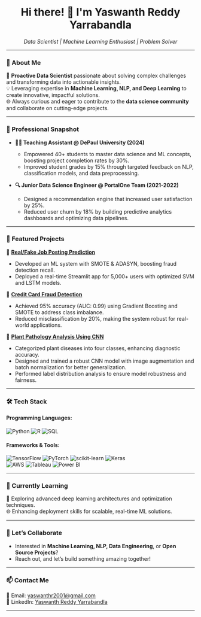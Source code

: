 <h1 align="center">Hi there! 👋 I'm Yaswanth Reddy Yarrabandla</h1>
<p align="center">
  <em>Data Scientist | Machine Learning Enthusiast | Problem Solver</em>
</p>

---

### 🌟 About Me  
🎯 **Proactive Data Scientist** passionate about solving complex challenges and transforming data into actionable insights.  
💡 Leveraging expertise in **Machine Learning, NLP, and Deep Learning** to create innovative, impactful solutions.  
🌐 Always curious and eager to contribute to the **data science community** and collaborate on cutting-edge projects.  

---

### 💼 Professional Snapshot  
- **👨‍🏫 Teaching Assistant @ DePaul University (2024)**  
   - Empowered 40+ students to master data science and ML concepts, boosting project completion rates by 30%.  
   - Improved student grades by 15% through targeted feedback on NLP, classification models, and data preprocessing.  

- **🔍 Junior Data Science Engineer @ PortalOne Team (2021-2022)**  
   - Designed a recommendation engine that increased user satisfaction by 25%.  
   - Reduced user churn by 18% by building predictive analytics dashboards and optimizing data pipelines.

---

### 🚀 Featured Projects  
📌 **[Real/Fake Job Posting Prediction](#)**  
- Developed an ML system with SMOTE & ADASYN, boosting fraud detection recall.  
- Deployed a real-time Streamlit app for 5,000+ users with optimized SVM and LSTM models.  

📌 **[Credit Card Fraud Detection](#)**  
- Achieved 95% accuracy (AUC: 0.99) using Gradient Boosting and SMOTE to address class imbalance.  
- Reduced misclassification by 20%, making the system robust for real-world applications.  

📌 **[Plant Pathology Analysis Using CNN ](#)**  
- Categorized plant diseases into four classes, enhancing diagnostic accuracy.
-	Designed and trained a robust CNN model with image augmentation and batch normalization for better generalization.
-	Performed label distribution analysis to ensure model robustness and fairness.


---

### 🛠️ Tech Stack  
#### **Programming Languages:**  
![Python](https://img.shields.io/badge/Python-3776AB?style=for-the-badge&logo=python&logoColor=white) 
![R](https://img.shields.io/badge/R-276DC3?style=for-the-badge&logo=r&logoColor=white) 
![SQL](https://img.shields.io/badge/SQL-4479A1?style=for-the-badge&logo=postgresql&logoColor=white)

#### **Frameworks & Tools:**  
![TensorFlow](https://img.shields.io/badge/TensorFlow-FF6F00?style=for-the-badge&logo=tensorflow&logoColor=white) 
![PyTorch](https://img.shields.io/badge/PyTorch-EE4C2C?style=for-the-badge&logo=pytorch&logoColor=white) 
![scikit-learn](https://img.shields.io/badge/scikit--learn-F7931E?style=for-the-badge&logo=scikitlearn&logoColor=white) 
![Keras](https://img.shields.io/badge/Keras-D00000?style=for-the-badge&logo=keras&logoColor=white)  
![AWS](https://img.shields.io/badge/AWS-232F3E?style=for-the-badge&logo=amazonaws&logoColor=white) 
![Tableau](https://img.shields.io/badge/Tableau-E97627?style=for-the-badge&logo=tableau&logoColor=white) 
![Power BI](https://img.shields.io/badge/Power%20BI-F2C811?style=for-the-badge&logo=powerbi&logoColor=black)  

---

### 🌱 Currently Learning  
📖 Exploring advanced deep learning architectures and optimization techniques.  
🌐 Enhancing deployment skills for scalable, real-time ML solutions.  

---

### 🤝 Let’s Collaborate  
- Interested in **Machine Learning, NLP, Data Engineering**, or **Open Source Projects**?  
- Reach out, and let’s build something amazing together!  

---

### 📫 Contact Me  
📧 Email: [yaswanthr2001@gmail.com](mailto:yaswanthr2001@gmail.com)  
🔗 LinkedIn: [Yaswanth Reddy Yarrabandla](#)  

---
